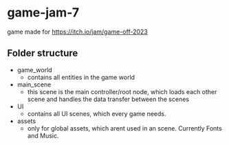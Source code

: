 # game-jam-7

game made for https://itch.io/jam/game-off-2023

## Folder structure
- game_world
	- contains all entities in the game world
- main_scene
	- this scene is the main controller/root node, which loads each other scene and handles the data transfer between the scenes
- UI
  - contains all UI scenes, which every game needs.
- assets
	- only for global assets, which arent used in an scene. Currently Fonts and Music.
